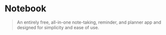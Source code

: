 # Notebook

 > An entirely free, all-in-one note-taking, reminder, and planner app and designed for simplicity and ease of use.

